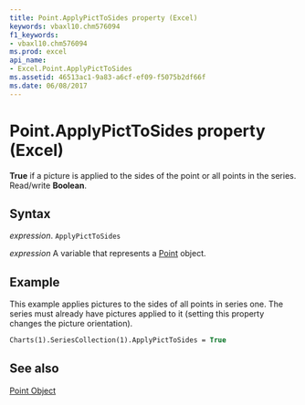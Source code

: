 ```yaml
---
title: Point.ApplyPictToSides property (Excel)
keywords: vbaxl10.chm576094
f1_keywords:
- vbaxl10.chm576094
ms.prod: excel
api_name:
- Excel.Point.ApplyPictToSides
ms.assetid: 46513ac1-9a83-a6cf-ef09-f5075b2df66f
ms.date: 06/08/2017
---
```



# Point.ApplyPictToSides property (Excel)

 **True** if a picture is applied to the sides of the point or all points in the series. Read/write **Boolean**.


## Syntax

_expression_. `ApplyPictToSides`

_expression_ A variable that represents a [Point](Excel.Point-graph-object.md) object.


## Example

This example applies pictures to the sides of all points in series one. The series must already have pictures applied to it (setting this property changes the picture orientation).


```vb
Charts(1).SeriesCollection(1).ApplyPictToSides = True
```


## See also


[Point Object](Excel.Point(object).md)

